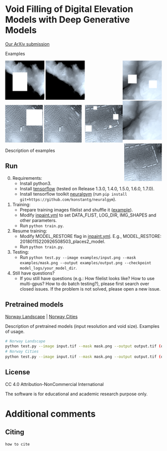 # Void Filling of Digital Elevation Models with Deep Generative Models

[Our ArXiv submission]()

Examples

<p>
<img src="examples/rex01m-min.png" width="25%" />
<img src="examples/rex01b-min.png" width="25%" />
<img style="float:right;" src="examples/rex03m-min.png" width="25%" />
<img style="float:right;" src="examples/rex03b-min.png" width="25%" />
</p>

<p>
<img src="examples/rex09m-min.png" width="24%" />
<img src="examples/rex09o-min.png" width="24%" />
<img style="float:right;" src="examples/rex07m-min.png" width="24%" />
<img style="float:right;" src="examples/rex07o-min.png" width="24%" />
</p>

Description of examples

## Run

0. Requirements:
    * Install python3.
    * Install [tensorflow](https://www.tensorflow.org/install/) (tested on Release 1.3.0, 1.4.0, 1.5.0, 1.6.0, 1.7.0).
    * Install tensorflow toolkit [neuralgym](https://github.com/konstantg/neuralgym) (run `pip install git+https://github.com/konstantg/neuralgym`).
1. Training:
    * Prepare training images filelist and shuffle it ([example](https://github.com/JiahuiYu/generative_inpainting/issues/15)).
    * Modify [inpaint.yml](/inpaint.yml) to set DATA_FLIST, LOG_DIR, IMG_SHAPES and other parameters.
    * Run `python train.py`.
2. Resume training:
    * Modify MODEL_RESTORE flag in [inpaint.yml](/inpaint.yml). E.g., MODEL_RESTORE: 20180115220926508503_places2_model.
    * Run `python train.py`.
3. Testing:
    * Run `python test.py --image examples/input.png --mask examples/mask.png --output examples/output.png --checkpoint model_logs/your_model_dir`.
4. Still have questions?
    * If you still have questions (e.g.: How filelist looks like? How to use multi-gpus? How to do batch testing?), please first search over closed issues. If the problem is not solved, please open a new issue.

## Pretrained models

[Norway Landscape]() | [Norway Cities]()

Description of pretrained models (input resolution and void size). Examples of usage.

```bash
# Norway Landscape
python test.py --image input.tif --mask mask.png --output output.tif (or png) --checkpoint_dir model_logs/checkpoint/
# Norway Cities
python test.py --image input.tif --mask mask.png --output output.tif (or png) --checkpoint_dir model_logs/checkpoint/
```

## License

CC 4.0 Attribution-NonCommercial International

The software is for educational and academic research purpose only.

# Additional comments

## Citing

```
how to cite
```
